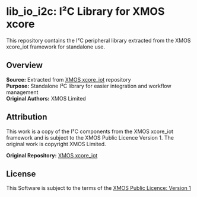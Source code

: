 # lib_io_i2c: I²C Library for XMOS xcore

This repository contains the I²C peripheral library extracted from the XMOS xcore_iot framework for standalone use.

## Overview

**Source:** Extracted from [XMOS xcore_iot](https://github.com/xmos/xcore_iot) repository  
**Purpose:** Standalone I²C library for easier integration and workflow management  
**Original Authors:** XMOS Limited  

## Attribution

This work is a copy of the I²C components from the XMOS xcore_iot framework and is subject to the XMOS Public Licence Version 1.
The original work is copyright XMOS Limited.

**Original Repository:** [XMOS xcore_iot](https://github.com/xmos/xcore_iot)

## License

This Software is subject to the terms of the [XMOS Public Licence: Version 1](https://github.com/xmos/fwk_io/blob/develop/LICENSE.rst)
